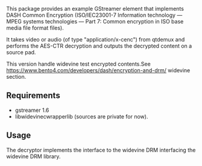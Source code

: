 This package provides an example GStreamer element that implements
DASH Common Encryption (ISO/IEC23001-7 Information technology — MPEG 
systems technologies — Part 7: Common encryption in ISO base media 
file format files).

It takes video or audio (of type "application/x-cenc")
from qtdemux and performs the AES-CTR decryption and outputs the decrypted
content on a source pad.

This version handle widevine test encrypted contents.See https://www.bento4.com/developers/dash/encryption-and-drm/ widevine section.

Requirements
------------
*    gstreamer 1.6
*    libwidevinecwrapperlib (sources are private for now).

Usage
-----
The decryptor implements the interface to the widevine DRM interfacing the widevine DRM library.
